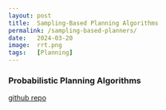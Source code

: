 ```yaml
---
layout: post
title:  Sampling-Based Planning Algorithms
permalink: /sampling-based-planners/
date:   2024-03-20
image:  rrt.png
tags:   [Planning]
---
```

### Probabilistic Planning Algorithms

[github repo](https://github.com/ashwath-karthikeyan/dubin-car-path-planning)